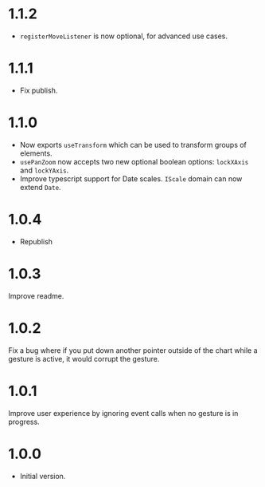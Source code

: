 # 1.1.2
- `registerMoveListener` is now optional, for advanced use cases.

# 1.1.1
- Fix publish.

# 1.1.0
- Now exports `useTransform` which can be used to transform groups of elements.
- `usePanZoom` now accepts two new optional boolean options: `lockXAxis` and `lockYAxis`. 
- Improve typescript support for Date scales. `IScale` domain can now extend `Date`.

# 1.0.4
- Republish

# 1.0.3
Improve readme.

# 1.0.2
Fix a bug where if you put down another pointer outside of the chart while a gesture is active, it would corrupt the gesture.

# 1.0.1
Improve user experience by ignoring event calls when no gesture is in progress.

# 1.0.0
- Initial version.
